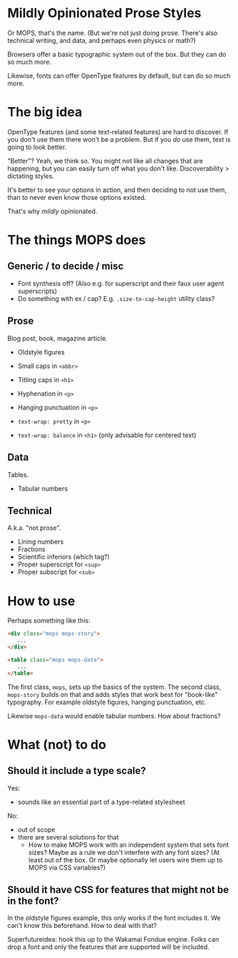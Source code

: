 # Mildly Opinionated Prose Styles

Or MOPS, that's the name. (But we're not just doing prose. There's also technical writing, and data, and perhaps even physics or math?)

Browsers offer a basic typographic system out of the box. But they can do so much more.

Likewise, fonts can offer OpenType features by default, but can do so much more.

# The big idea

OpenType features (and some text-related features) are hard to discover. If you don't use them there won't be a problem. But if you _do_ use them, text is going to look better.

"Better"? Yeah, we think so. You might not like all changes that are happening, but you can easily turn off what you don't like. Discoverability > dictating styles.

It's better to see your options in action, and then deciding to not use them, than to never even know those options existed.

That's why _mildly_ opinionated.

# The things MOPS does

## Generic / to decide / misc

- Font synthesis off? (Also e.g. for superscript and their faux user agent superscripts)
- Do something with ex / cap? E.g. `.size-to-cap-height` utility class?

## Prose

Blog post, book, magazine article.

- Oldstyle figures
- Small caps in `<abbr>`
- Titling caps in `<h1>`

- Hyphenation in `<p>`
- Hanging punctuation in `<p>`
- `text-wrap: pretty` in `<p>`
- `text-wrap: balance` in `<h1>` (only advisable for centered text)

## Data

Tables.

- Tabular numbers

## Technical

A.k.a. "not prose".

- Lining numbers
- Fractions
- Scientific inferiors (which tag?)
- Proper superscript for `<sup>`
- Proper subscript for `<sub>`

# How to use

Perhaps something like this:

```html
<div class="mops mops-story">
   ...
</div>
```

```html
<table class="mops mops-data">
   ...
</table>
```

The first class, `mops`, sets up the basics of the system. The second class, `mops-story` builds on that and adds styles that work best for "book-like" typography. For example oldstyle figures, hanging punctuation, etc.

Likewise `mops-data` would enable tabular numbers. How about fractions?

# What (not) to do

## Should it include a type scale?

Yes:

- sounds like an essential part of a type-related stylesheet

No:

- out of scope
- there are several solutions for that
    - How to make MOPS work with an independent system that sets font sizes? Maybe as a rule we don't interfere with any font sizes? (At least out of the box. Or maybe optionally let users wire them up to MOPS via CSS variables?)

## Should it have CSS for features that might not be in the font?

In the oldstyle figures example, this only works if the font includes it. We can't know this beforehand. How to deal with that?

Superfutureidea: hook this up to the Wakamai Fondue engine. Folks can drop a font and only the features that are supported will be included.
